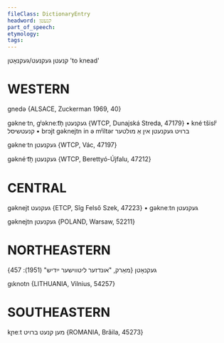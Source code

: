 ```yaml
---
fileClass: DictionaryEntry
headword: קנעטן
part_of_speech: 
etymology: 
tags: 
---
```

קנעטן
געקנעט/געקנאָטן
'to knead'

WESTERN
========

gnedə {ALSACE, Zuckerman 1969, 40}

gəkneˑtn, gʲəkneːt͡n̩ געקנעטן {WTCP, Dunajská Streda, 47179}
	•	knéˑtšislʲ קנעטשיסל
	•	brɔjt gəknejtn in ə mʲiltər ברויט געקנעטן אין אַ מולטער

gəkneˑtn געקנעטן {WTCP, Vác, 47197}

gəknéˑt͡n̩ געקנעטן {WTCP, Berettyó-Újfalu, 47212}

CENTRAL
========

gəknejt געקנעט {ETCP, Sîg Felső Szek, 47223}
	•	gəkneːtn געקנעטן

gəknejtn געקנעטן {POLAND, Warsaw, 52211}

NORTHEASTERN
==============

געקנאָטן
{מאַרק, "אונדזער ליטווישער ייִדיש" (1951): 457}

gɩknotn {LITHUANIA, Vilnius, 54257}

SOUTHEASTERN
==============

kɲeːt מען קנעט ברויט {ROMANIA, Brăila, 45273}
